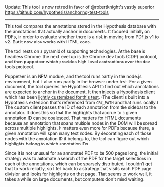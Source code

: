 Update: This tool is now retired in favor of @robertknight's vastly superior https://github.com/hypothesis/anchoring-test-tools

---

This tool compares the annotations stored in the Hypothesis database with the annotations that actually anchor in documents. It focused initially on PDFs, in order to evaluate whether there is a risk in moving from PDF.js v1 to v2. But it now also works with HTML docs.

The tool rests on a pyramid of supporting technologies. At the base is headless Chrome, the next level up is the Chrome dev tools (CDP)  protocol, and then puppeteer which provides high-level abstractions over the dev tools protocol.

Puppeteer is an NPM module, and the tool runs partly in the node.js environment, but it also runs partly in the browser under test. For a given document, the tool queries the Hypothesis API to find out which annotations are expected to anchor in the document. It then injects a Hypothesis client which has been [lightly customized for this test](https://github.com/hypothesis/client/compare/master...judell:pass-ids-for-anchor-test). (The client is built into a Hypothesis extension that's referenced from `CRX_PATH` and that runs locally.) The custom client passes the ID of each annotation from the sidebar to the annotator. It does this so that the highlights that accrue to a given annotation ID can be coalesced. That matters for HTML documents because an annotation that spans multiple nodes in the DOM will be spread across multiple highlights. It matters even more for PDFs because there, a given annotation will span many text nodes. By decorating each of those nodes with the annotation ID it belongs to, the tool can figure out which highlights belong to which annotation IDs.

Since it is not unusual for an annotated PDF to be 500 pages long, the initial strategy was to automate a search of the PDF for the target selections in each of the annotations, which can be sparsely distributed. I couldn't get that to work reliably, so I fell back to a strategy that visits each PDF page division and looks for highlights on that page. That seems to work well, it takes a while on large documents, but computers don't mind waiting.

